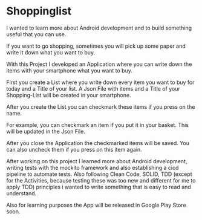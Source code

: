 # Shoppinglist

I wanted to learn more about Android development and to build something useful that you can use.

If you want to go shopping, sometimes you will pick up some paper and write it down what you want to buy.

With this Project I developed an Application where you can write down the items with your smartphone what you want to
buy.

First you create a List where you write down every item you want to buy for today and a Title of your list.
A Json File with items and a Title of your Shopping-List will be created in your smartphone.

After you create the List you can checkmark these items if you press on the name. 

For example, you can checkmark an item if you put it in your basket.
This will be updated in the Json File. 

After you close the Application the checkmarked items will be saved. You can also
uncheck them if you press on this item again.

After working on this project I learned more about Android development, 
writing tests with the mockito framework and also establishing a cicd pipeline to automate tests.
Also following Clean Code, SOLID, TDD (except for the Activities, because testing these was too new and different for me to apply TDD)
principles i wanted to write something that is easy to read and understand.

Also for learning purposes the App will be released in Google Play Store soon.